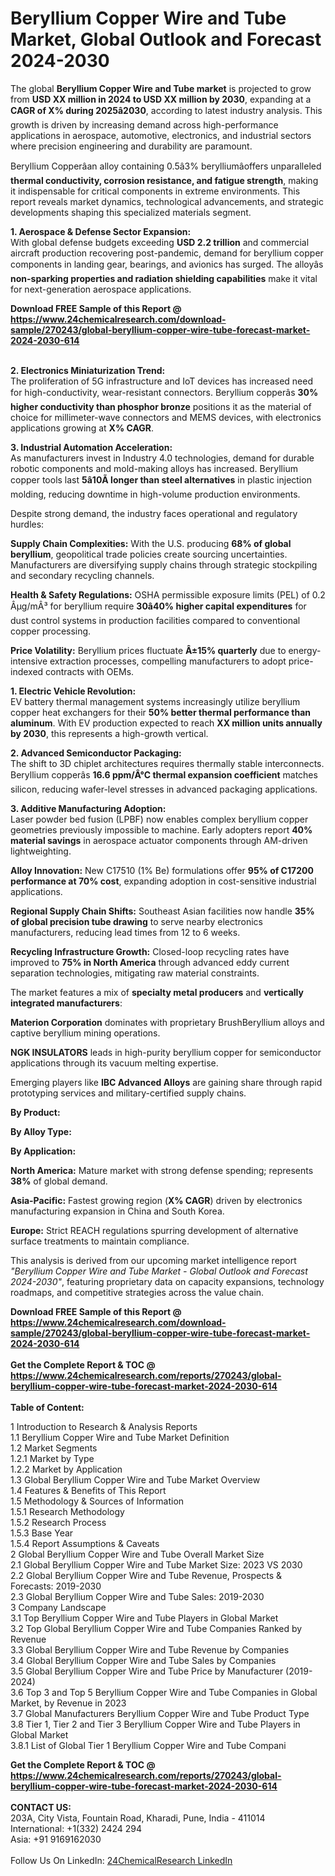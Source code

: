 <h1>Beryllium Copper Wire and Tube Market, Global Outlook and Forecast 2024-2030</h1><p>The global <strong>Beryllium Copper Wire and Tube market</strong> is projected to grow from <strong>USD XX million in 2024 to USD XX million by 2030</strong>, expanding at a <strong>CAGR of X% during 2025â2030</strong>, according to latest industry analysis. This growth is driven by increasing demand across high-performance applications in aerospace, automotive, electronics, and industrial sectors where precision engineering and durability are paramount.</p><p>Beryllium Copperâan alloy containing 0.5â3% berylliumâoffers unparalleled <strong>thermal conductivity, corrosion resistance, and fatigue strength</strong>, making it indispensable for critical components in extreme environments. This report reveals market dynamics, technological advancements, and strategic developments shaping this specialized materials segment.</p><p><strong>1. Aerospace &amp; Defense Sector Expansion:</strong><br>
With global defense budgets exceeding <strong>USD 2.2 trillion</strong> and commercial aircraft production recovering post-pandemic, demand for beryllium copper components in landing gear, bearings, and avionics has surged. The alloyâs <strong>non-sparking properties and radiation shielding capabilities</strong> make it vital for next-generation aerospace applications.</p><div><b>Download FREE Sample of this Report @ 
            <a href="https://www.24chemicalresearch.com/download-sample/270243/global-beryllium-copper-wire-tube-forecast-market-2024-2030-614">
            https://www.24chemicalresearch.com/download-sample/270243/global-beryllium-copper-wire-tube-forecast-market-2024-2030-614</a></b></div><br><p><strong>2. Electronics Miniaturization Trend:</strong><br>
The proliferation of 5G infrastructure and IoT devices has increased need for high-conductivity, wear-resistant connectors. Beryllium copperâs <strong>30% higher conductivity than phosphor bronze</strong> positions it as the material of choice for millimeter-wave connectors and MEMS devices, with electronics applications growing at <strong>X% CAGR</strong>.</p><p><strong>3. Industrial Automation Acceleration:</strong><br>
As manufacturers invest in Industry 4.0 technologies, demand for durable robotic components and mold-making alloys has increased. Beryllium copper tools last <strong>5â10Ã longer than steel alternatives</strong> in plastic injection molding, reducing downtime in high-volume production environments.</p><p>Despite strong demand, the industry faces operational and regulatory hurdles:</p><p><strong>Supply Chain Complexities:</strong> With the U.S. producing <strong>68% of global beryllium</strong>, geopolitical trade policies create sourcing uncertainties. Manufacturers are diversifying supply chains through strategic stockpiling and secondary recycling channels.</p><p><strong>Health &amp; Safety Regulations:</strong> OSHA permissible exposure limits (PEL) of 0.2 Âµg/mÂ³ for beryllium require <strong>30â40% higher capital expenditures</strong> for dust control systems in production facilities compared to conventional copper processing.</p><p><strong>Price Volatility:</strong> Beryllium prices fluctuate <strong>Â±15% quarterly</strong> due to energy-intensive extraction processes, compelling manufacturers to adopt price-indexed contracts with OEMs.</p><p><strong>1. Electric Vehicle Revolution:</strong><br>
EV battery thermal management systems increasingly utilize beryllium copper heat exchangers for their <strong>50% better thermal performance than aluminum</strong>. With EV production expected to reach <strong>XX million units annually by 2030</strong>, this represents a high-growth vertical.</p><p><strong>2. Advanced Semiconductor Packaging:</strong><br>
The shift to 3D chiplet architectures requires thermally stable interconnects. Beryllium copperâs <strong>16.6 ppm/Â°C thermal expansion coefficient</strong> matches silicon, reducing wafer-level stresses in advanced packaging applications.</p><p><strong>3. Additive Manufacturing Adoption:</strong><br>
Laser powder bed fusion (LPBF) now enables complex beryllium copper geometries previously impossible to machine. Early adopters report <strong>40% material savings</strong> in aerospace actuator components through AM-driven lightweighting.</p><p><strong>Alloy Innovation:</strong> New C17510 (1% Be) formulations offer <strong>95% of C17200 performance at 70% cost</strong>, expanding adoption in cost-sensitive industrial applications.</p><p><strong>Regional Supply Chain Shifts:</strong> Southeast Asian facilities now handle <strong>35% of global precision tube drawing</strong> to serve nearby electronics manufacturers, reducing lead times from 12 to 6 weeks.</p><p><strong>Recycling Infrastructure Growth:</strong> Closed-loop recycling rates have improved to <strong>75% in North America</strong> through advanced eddy current separation technologies, mitigating raw material constraints.</p><p>The market features a mix of <strong>specialty metal producers</strong> and <strong>vertically integrated manufacturers</strong>:</p><p><strong>Materion Corporation</strong> dominates with proprietary BrushBeryllium alloys and captive beryllium mining operations.</p><p><strong>NGK INSULATORS</strong> leads in high-purity beryllium copper for semiconductor applications through its vacuum melting expertise.</p><p>Emerging players like <strong>IBC Advanced Alloys</strong> are gaining share through rapid prototyping services and military-certified supply chains.</p><p><strong>By Product:</strong></p><p><strong>By Alloy Type:</strong></p><p><strong>By Application:</strong></p><p><strong>North America:</strong> Mature market with strong defense spending; represents <strong>38%</strong> of global demand.</p><p><strong>Asia-Pacific:</strong> Fastest growing region (<strong>X% CAGR</strong>) driven by electronics manufacturing expansion in China and South Korea.</p><p><strong>Europe:</strong> Strict REACH regulations spurring development of alternative surface treatments to maintain compliance.</p><p>This analysis is derived from our upcoming market intelligence report <em>"Beryllium Copper Wire and Tube Market - Global Outlook and Forecast 2024-2030"</em>, featuring proprietary data on capacity expansions, technology roadmaps, and competitive strategies across the value chain.</p><div><b>Download FREE Sample of this Report @ 
            <a href="https://www.24chemicalresearch.com/download-sample/270243/global-beryllium-copper-wire-tube-forecast-market-2024-2030-614">
            https://www.24chemicalresearch.com/download-sample/270243/global-beryllium-copper-wire-tube-forecast-market-2024-2030-614</a></b></div><br><div><b>Get the Complete Report & TOC @ 
            <a href="https://www.24chemicalresearch.com/reports/270243/global-beryllium-copper-wire-tube-forecast-market-2024-2030-614">
            https://www.24chemicalresearch.com/reports/270243/global-beryllium-copper-wire-tube-forecast-market-2024-2030-614</a></b></div><br>
            <b>Table of Content:</b><p>1 Introduction to Research & Analysis Reports<br />
    1.1 Beryllium Copper Wire and Tube Market Definition<br />
    1.2 Market Segments<br />
        1.2.1 Market by Type<br />
        1.2.2 Market by Application<br />
    1.3 Global Beryllium Copper Wire and Tube Market Overview<br />
    1.4 Features & Benefits of This Report<br />
    1.5 Methodology & Sources of Information<br />
        1.5.1 Research Methodology<br />
        1.5.2 Research Process<br />
        1.5.3 Base Year<br />
        1.5.4 Report Assumptions & Caveats<br />
2 Global Beryllium Copper Wire and Tube Overall Market Size<br />
    2.1 Global Beryllium Copper Wire and Tube Market Size: 2023 VS 2030<br />
    2.2 Global Beryllium Copper Wire and Tube Revenue, Prospects & Forecasts: 2019-2030<br />
    2.3 Global Beryllium Copper Wire and Tube Sales: 2019-2030<br />
3 Company Landscape<br />
    3.1 Top Beryllium Copper Wire and Tube Players in Global Market<br />
    3.2 Top Global Beryllium Copper Wire and Tube Companies Ranked by Revenue<br />
    3.3 Global Beryllium Copper Wire and Tube Revenue by Companies<br />
    3.4 Global Beryllium Copper Wire and Tube Sales by Companies<br />
    3.5 Global Beryllium Copper Wire and Tube Price by Manufacturer (2019-2024)<br />
    3.6 Top 3 and Top 5 Beryllium Copper Wire and Tube Companies in Global Market, by Revenue in 2023<br />
    3.7 Global Manufacturers Beryllium Copper Wire and Tube Product Type<br />
    3.8 Tier 1, Tier 2 and Tier 3 Beryllium Copper Wire and Tube Players in Global Market<br />
        3.8.1 List of Global Tier 1 Beryllium Copper Wire and Tube Compani</p><div><b>Get the Complete Report & TOC @ 
            <a href="https://www.24chemicalresearch.com/reports/270243/global-beryllium-copper-wire-tube-forecast-market-2024-2030-614">
            https://www.24chemicalresearch.com/reports/270243/global-beryllium-copper-wire-tube-forecast-market-2024-2030-614</a></b></div><br><b>CONTACT US:</b><br>
            203A, City Vista, Fountain Road, Kharadi, Pune, India - 411014<br>
            International: +1(332) 2424 294<br>
            Asia: +91 9169162030 <br><br>
            Follow Us On LinkedIn: <a href="https://www.linkedin.com/company/24chemicalresearch/">24ChemicalResearch LinkedIn</a>